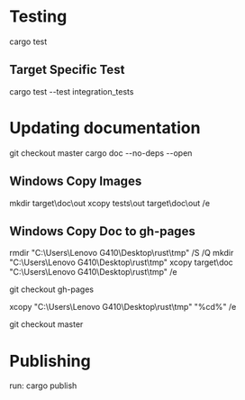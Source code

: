 # Testing

cargo test

## Target Specific Test

cargo test --test integration_tests


# Updating documentation

git checkout master
cargo doc --no-deps --open

## Windows Copy Images
mkdir target\doc\out
xcopy tests\out target\doc\out /e

## Windows Copy Doc to gh-pages
rmdir "C:\Users\Lenovo G410\Desktop\rust\tmp" /S /Q
mkdir "C:\Users\Lenovo G410\Desktop\rust\tmp"
xcopy target\doc "C:\Users\Lenovo G410\Desktop\rust\tmp" /e

git checkout gh-pages

xcopy "C:\Users\Lenovo G410\Desktop\rust\tmp" "%cd%" /e

git checkout master

# Publishing

run: cargo publish